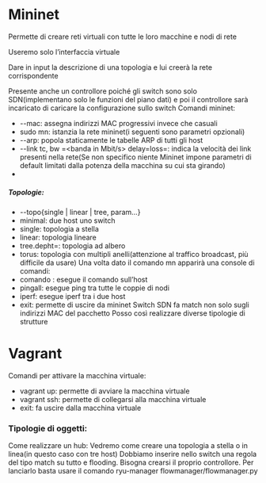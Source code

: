 # Mininet
Permette di creare reti virtuali con tutte le loro macchine e nodi di rete

Useremo solo l’interfaccia virtuale

Dare in input la descrizione di una topologia e lui creerà la rete corrispondente

Presente anche un controllore poiché gli switch sono solo SDN(implementano solo le funzioni del piano dati) e poi il controllore sarà incaricato di caricare la configurazione sullo switch
Comandi mininet:
- --mac: assegna indirizzi MAC progressivi invece che casuali
- sudo mn: istanzia la rete mininet(i seguenti sono parametri opzionali)
-   --arp: popola staticamente le tabelle ARP di tutti gli host
-   --link tc, bw =<banda in Mbit/s> delay=<Ritardo>loss=<Perdita in percentuale>: indica la velocità dei link presenti nella rete(Se non specifico niente Mininet impone parametri di default limitati dalla potenza della macchina su cui sta girando)
- 
##### Topologie:
- --topo{single | linear | tree, param…}
- minimal: due host uno switch
- single: topologia a stella
- linear: topologia lineare
- tree.depht=<livelli>: topologia ad albero
- torus: topologia con multipli anelli(attenzione al traffico broadcast, più difficile da usare)
Una volta dato il comando mn apparirà una console di comandi:
- <nomehost> comando : esegue il comando sull’host
- pingall: esegue ping tra tutte le coppie di nodi
- iperf<nome1><nome2>: esegue iperf tra i due host
- exit: permette di uscire da mininet
Switch SDN fa match non solo sugli indirizzi MAC del pacchetto
Posso così realizzare diverse tipologie di strutture
# Vagrant
Comandi per attivare la macchina virtuale:
- vagrant up: permette di avviare la macchina virtuale
- vagrant ssh: permette di collegarsi alla macchina virtuale
- exit: fa uscire dalla macchina virtuale
### Tipologie di oggetti:
Come realizzare un hub:
Vedremo come creare una topologia a stella o in linea(in questo caso con tre host)
Dobbiamo inserire nello switch una regola del tipo match su tutto e flooding. Bisogna crearsi il proprio controllore. Per lanciarlo basta usare il comando ryu-manager flowmanager/flowmanager.py


